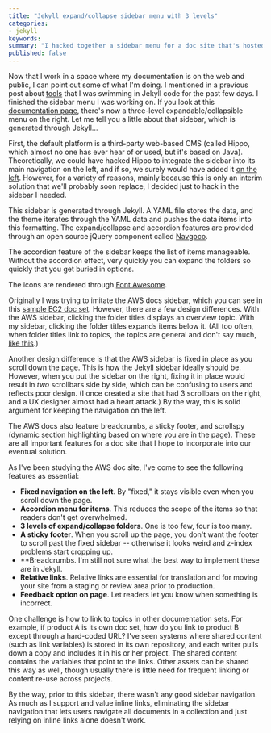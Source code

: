 ```yaml
---
title: "Jekyll expand/collapse sidebar menu with 3 levels"
categories:
- jekyll
keywords: 
summary: "I hacked together a sidebar menu for a doc site that's hosted on a somewhat inflexible platform. I use Jekyll to generate the sidebar. I also list out some key characteristics that documentation sites need."
published: false
---
```


Now that I work in a space where my documentation is on the web and public, I can point out some of what I'm doing. I mentioned in a previous post about [tools](http://idratherbewriting.com/2016/10/17/my-gravity-towards-tools/) that I was swimming in Jekyll code for the past few days. I finished the sidebar menu I was working on. If you look at this [documentation page](https://developer.amazon.com/public/solutions/devices/fire-tv/docs/getting-started-developing-apps-and-games-for-amazon-fire-tv), there's now a three-level expandable/collapsible menu on the right. Let me tell you a little about that sidebar, which is generated through Jekyll...

First, the default platform is a third-party web-based CMS (called Hippo, which almost no one has ever hear of or used, but it's based on Java). Theoretically, we could have hacked Hippo to integrate the sidebar into its main navigation on the left, and if so, we surely would have added it [on the left](https://www.cherryleaf.com/blog/2016/09/have-amazon-dropbox-microsoft-and-google-got-their-information-design-wrong/). However, for a variety of reasons, mainly because this is only an interim solution that we'll probably soon replace, I decided just to hack in the sidebar I needed. 

This sidebar is generated through Jekyll. A YAML file stores the data, and the theme iterates through the YAML data and pushes the data items into this formatting. The expand/collapse and accordion features are provided through an open source jQuery component called [Navgoco](https://github.com/tefra/navgoco). 

The accordion feature of the sidebar keeps the list of items manageable. Without the accordion effect, very quickly you can expand the folders so quickly that you get buried in options. 

The icons are rendered through [Font Awesome](http://fontawesome.io/icons/). 

Originally I was trying to imitate the AWS docs sidebar, which you can see in this [sample EC2 doc set](http://docs.aws.amazon.com/AWSEC2/latest/UserGuide/concepts.html). However, there are a few design differences. With the AWS sidebar, clicking the folder titles displays an overview topic. With my sidebar, clicking the folder titles expands items below it. (All too often, when folder titles link to topics, the topics are general and don't say much, [like this](http://docs.aws.amazon.com/AWSEC2/latest/UserGuide/ec2-tutorials.html).) 

Another design difference is that the AWS sidebar is fixed in place as you scroll down the page. This is how the Jekyll sidebar ideally should be. However, when you put the sidebar on the right, fixing it in place would result in *two* scrollbars side by side, which can be confusing to users and reflects poor design. (I once created a site that had 3 scrollbars on the right, and a UX designer almost had a heart attack.) By the way, this is solid argument for keeping the navigation on the left.

The AWS docs also feature breadcrumbs, a sticky footer, and scrollspy (dynamic section highlighting based on where you are in the page). These are all important features for a doc site that I hope to incorporate into our eventual solution.

As I've been studying the AWS doc site, I've come to see the following features as essential:

* **Fixed navigation on the left**. By "fixed," it stays visible even when you scroll down the page.
* **Accordion menu for items**. This reduces the scope of the items so that readers don't get overwhelmed.
* **3 levels of expand/collapse folders**. One is too few, four is too many.
* **A sticky footer**. When you scroll up the page, you don't want the footer to scroll past the fixed sidebar -- otherwise it looks weird and z-index problems start cropping up.
* **Breadcrumbs. I'm still not sure what the best way to implement these are in Jekyll.
* **Relative links**. Relative links are essential for translation and for moving your site from a staging or review area prior to production.
* **Feedback option on page**. Let readers let you know when something is incorrect.

One challenge is how to link to topics in other documentation sets. For example, if product A is its own doc set, how do you link to product B except through a hard-coded URL? I've seen systems where shared content (such as link variables) is stored in its own repository, and each writer pulls down a copy and includes it in his or her project. The shared content contains the variables that point to the links. Other assets can be shared this way as well, though usually there is little need for frequent linking or content re-use across projects.

By the way, prior to this sidebar, there wasn't any good sidebar navigation. As much as I support and value inline links, eliminating the sidebar navigation that lets users navigate all documents in a collection and just relying on inline links alone doesn't work. 



